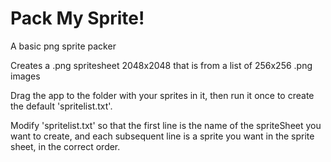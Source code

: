 # Pack My Sprite!
A basic png sprite packer

Creates a .png spritesheet 2048x2048 that is from a list of 256x256 .png images

Drag the app to the folder with your sprites in it, then run it once to create the default 'spritelist.txt'.

Modify 'spritelist.txt' so that the first line is the name of the spriteSheet you want to create, and each subsequent line is a sprite you want in the sprite sheet, in the correct order.
